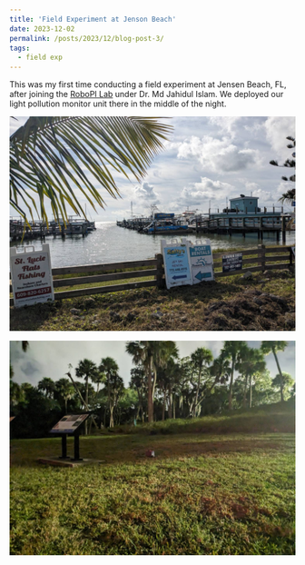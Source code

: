 ```yaml
---
title: 'Field Experiment at Jenson Beach'
date: 2023-12-02
permalink: /posts/2023/12/blog-post-3/
tags:
  - field exp
---
```


This was my first time conducting a field experiment at Jensen Beach, FL, after joining the [RoboPI Lab](https://robopi.ece.ufl.edu/) under Dr. Md Jahidul Islam. We deployed our light pollution monitor unit there in the middle of the night.


![alt text](/images/jenson_beach1.jpg)

![alt text](/images/jenson_beach2.jpg)